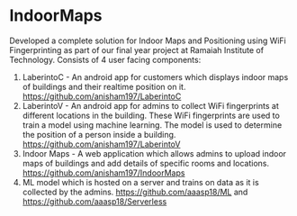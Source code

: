 # IndoorMaps

Developed a complete solution for Indoor Maps and Positioning using WiFi Fingerprinting as part of our final year project at Ramaiah Institute of Technology. Consists of 4 user facing components:
1) LaberintoC - An android app for customers which displays indoor maps of buildings and their realtime position on it.  https://github.com/anisham197/LaberintoC
2) LaberintoV - An android app for admins to collect WiFi fingerprints at different locations in the building. These WiFi fingerprints are used to train a model using machine learning. The model is used to determine the position of a person inside a building. https://github.com/anisham197/LaberintoV
3) Indoor Maps - A web application which allows admins to upload indoor maps of buildings and add details of specific rooms and locations.  https://github.com/anisham197/IndoorMaps
4) ML model which is hosted on a server and trains on data as it is collected by the admins. https://github.com/aaasp18/ML and https://github.com/aaasp18/Serverless
